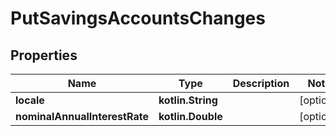 
# PutSavingsAccountsChanges

## Properties
| Name | Type | Description | Notes |
| ------------ | ------------- | ------------- | ------------- |
| **locale** | **kotlin.String** |  |  [optional] |
| **nominalAnnualInterestRate** | **kotlin.Double** |  |  [optional] |



